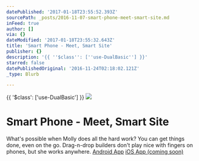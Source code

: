 ```yaml
---
datePublished: '2017-01-18T23:55:52.393Z'
sourcePath: _posts/2016-11-07-smart-phone-meet-smart-site.md
inFeed: true
author: []
via: {}
dateModified: '2017-01-18T23:55:32.643Z'
title: 'Smart Phone - Meet, Smart Site'
publisher: {}
description: '{{ ''$class'': [''use-DualBasic''] }}'
starred: false
datePublishedOriginal: '2016-11-24T02:18:02.121Z'
_type: Blurb

---
```

{{ '$class': \['use-DualBasic'\] }}
![](https://the-grid-user-content.s3-us-west-2.amazonaws.com/f726d19a-8578-409b-a617-b20c2248ea63.jpg)

# Smart Phone - Meet, Smart Site

What's possible when Molly does all the hard work? You can get things done, even on the go. Drag-n-drop builders don't play nice with fingers on phones, but she works anywhere.
[Android App][0]
[iOS App (coming soon)][1]

[0]: https://play.google.com/store/apps/details?id=io.thegrid.app&hl=en
[1]: https://plans.thegrid.io/
